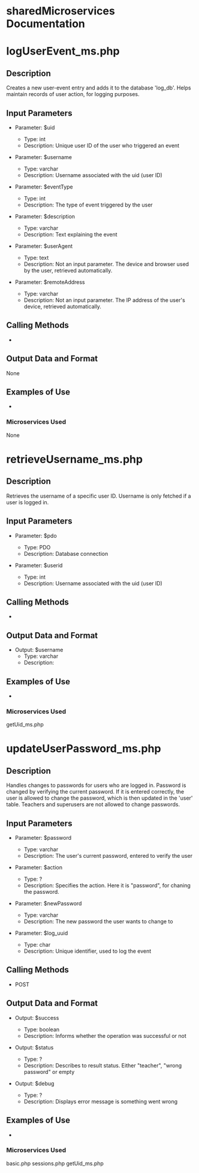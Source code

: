# sharedMicroservices Documentation

# logUserEvent_ms.php

## Description
Creates a new user-event entry and adds it to the database 'log_db'. Helps maintain records of user action, for logging purposes.

## Input Parameters
- Parameter: $uid
   - Type: int
   - Description: Unique user ID of the user who triggered an event

- Parameter: $username
   - Type: varchar
   - Description: Username associated with the uid (user ID)

- Parameter: $eventType
   - Type: int
   - Description: The type of event triggered by the user

- Parameter: $description
   - Type: varchar
   - Description: Text explaining the event

- Parameter: $userAgent
   - Type: text
   - Description: Not an input parameter. The device and browser used by the user, retrieved automatically.

- Parameter: $remoteAddress
   - Type: varchar
   - Description: Not an input parameter. The IP address of the user's device, retrieved automatically.

## Calling Methods
-

## Output Data and Format
None

## Examples of Use
-

### Microservices Used
None



# retrieveUsername_ms.php

## Description
Retrieves the username of a specific user ID. Username is only fetched if a user is logged in.

## Input Parameters
- Parameter: $pdo
   - Type: PDO
   - Description: Database connection

- Parameter: $userid
   - Type: int
   - Description: Username associated with the uid (user ID)

## Calling Methods
-

## Output Data and Format
- Output: $username
   - Type: varchar
   - Description: 

## Examples of Use
-

### Microservices Used
getUid_ms.php


# updateUserPassword_ms.php

## Description
Handles changes to passwords for users who are logged in. Password is changed by verifying the current password. If it is entered correctly, the user is allowed to change the password, which is then updated in the 'user' table.
Teachers and superusers are not allowed to change passwords.

## Input Parameters
- Parameter: $password
   - Type: varchar
   - Description: The user's current password, entered to verify the user

- Parameter: $action
   - Type: ?
   - Description: Specifies the action. Here it is "password", for chaning the password.

- Parameter: $newPassword
   - Type: varchar
   - Description: The new password the user wants to change to

- Parameter: $log_uuid
   - Type: char
   - Description: Unique identifier, used to log the event

## Calling Methods
- POST

## Output Data and Format
- Output: $success
   - Type: boolean
   - Description: Informs whether the operation was successful or not

- Output: $status
   - Type: ?
   - Description: Describes to result status. Either "teacher", "wrong password" or empty

- Output: $debug
   - Type: ?
   - Description: Displays error message is something went wrong

## Examples of Use
-

### Microservices Used
basic.php
sessions.php
getUid_ms.php